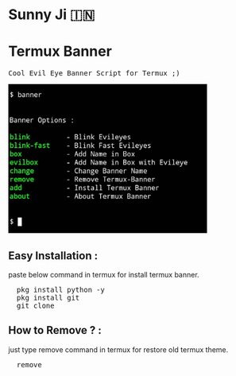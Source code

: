 # Sunny Ji 🇮🇳

# Termux Banner
<pre>Cool Evil Eye Banner Script for Termux ;)</pre>


<p float="center">
  <img src="https://raw.githubusercontent.com/Bhai4You/bhai4you/master/msg5780888591-38935.jpg" width="400" height="300" /> 
</p>

## Easy Installation :

paste below command in termux for install termux banner.
<pre>
  pkg install python -y 
  pkg install git
  git clone 
</pre>

## How to Remove ? :

just type remove command in termux for restore old termux theme.
<pre>
  remove
</pre>
